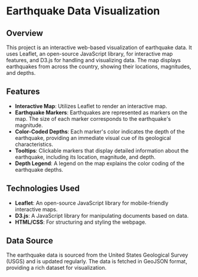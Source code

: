# Earthquake Data Visualization

## Overview

This project is an interactive web-based visualization of earthquake data. It uses Leaflet, an open-source JavaScript library, for interactive map features, and D3.js for handling and visualizing data. The map displays earthquakes from across the country, showing their locations, magnitudes, and depths.

## Features

- **Interactive Map**: Utilizes Leaflet to render an interactive map.
- **Earthquake Markers**: Earthquakes are represented as markers on the map. The size of each marker corresponds to the earthquake's magnitude.
- **Color-Coded Depths**: Each marker's color indicates the depth of the earthquake, providing an immediate visual cue of its geological characteristics.
- **Tooltips**: Clickable markers that display detailed information about the earthquake, including its location, magnitude, and depth.
- **Depth Legend**: A legend on the map explains the color coding of the earthquake depths.

## Technologies Used

- **Leaflet**: An open-source JavaScript library for mobile-friendly interactive maps.
- **D3.js**: A JavaScript library for manipulating documents based on data.
- **HTML/CSS**: For structuring and styling the webpage.

## Data Source

The earthquake data is sourced from the United States Geological Survey (USGS) and is updated regularly. The data is fetched in GeoJSON format, providing a rich dataset for visualization.
